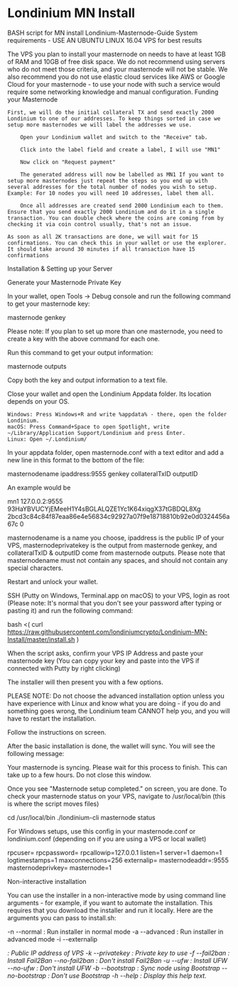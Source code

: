 # Londinium MN Install
 BASH script for MN install
Londinium-Masternode-Guide
System requirements - USE AN UBUNTU LINUX 16.04 VPS for best results

The VPS you plan to install your masternode on needs to have at least 1GB of RAM and 10GB of free disk space. We do not recommend using servers who do not meet those criteria, and your masternode will not be stable. We also recommend you do not use elastic cloud services like AWS or Google Cloud for your masternode - to use your node with such a service would require some networking knowledge and manual configuration.
Funding your Masternode

    First, we will do the initial collateral TX and send exactly 2000 Londinium to one of our addresses. To keep things sorted in case we setup more masternodes we will label the addresses we use.

        Open your Londinium wallet and switch to the "Receive" tab.

        Click into the label field and create a label, I will use "MN1"

        Now click on "Request payment"

        The generated address will now be labelled as MN1 If you want to setup more masternodes just repeat the steps so you end up with several addresses for the total number of nodes you wish to setup. Example: For 10 nodes you will need 10 addresses, label them all.

        Once all addresses are created send 2000 Londinium each to them. Ensure that you send exactly 2000 Londinium and do it in a single transaction. You can double check where the coins are coming from by checking it via coin control usually, that's not an issue.

    As soon as all 2K transactions are done, we will wait for 15 confirmations. You can check this in your wallet or use the explorer. It should take around 30 minutes if all transaction have 15 confirmations

Installation & Setting up your Server

Generate your Masternode Private Key

In your wallet, open Tools -> Debug console and run the following command to get your masternode key:

masternode genkey

Please note: If you plan to set up more than one masternode, you need to create a key with the above command for each one.

Run this command to get your output information:

masternode outputs

Copy both the key and output information to a text file.

Close your wallet and open the Londinium Appdata folder. Its location depends on your OS.

    Windows: Press Windows+R and write %appdata% - there, open the folder Londinium.
    macOS: Press Command+Space to open Spotlight, write ~/Library/Application Support/Londinium and press Enter.
    Linux: Open ~/.Londinium/

In your appdata folder, open masternode.conf with a text editor and add a new line in this format to the bottom of the file:

masternodename ipaddress:9555 genkey collateralTxID outputID

An example would be

mn1 127.0.0.2:9555 93HaYBVUCYjEMeeH1Y4sBGLALQZE1Yc1K64xiqgX37tGBDQL8Xg 2bcd3c84c84f87eaa86e4e56834c92927a07f9e18718810b92e0d0324456a67c 0

masternodename is a name you choose, ipaddress is the public IP of your VPS, masternodeprivatekey is the output from masternode genkey, and collateralTxID & outputID come from masternode outputs. Please note that masternodename must not contain any spaces, and should not contain any special characters.

Restart and unlock your wallet.

SSH (Putty on Windows, Terminal.app on macOS) to your VPS, login as root (Please note: It's normal that you don't see your password after typing or pasting it) and run the following command:

bash <( curl https://raw.githubusercontent.com/londiniumcrypto/Londinium-MN-Install/master/install.sh )

When the script asks, confirm your VPS IP Address and paste your masternode key (You can copy your key and paste into the VPS if connected with Putty by right clicking)

The installer will then present you with a few options.

PLEASE NOTE: Do not choose the advanced installation option unless you have experience with Linux and know what you are doing - if you do and something goes wrong, the Londinium team CANNOT help you, and you will have to restart the installation.

Follow the instructions on screen.

After the basic installation is done, the wallet will sync. You will see the following message:

Your masternode is syncing. Please wait for this process to finish.
This can take up to a few hours. Do not close this window.

Once you see "Masternode setup completed." on screen, you are done.
To check your masternode status on your VPS, navigate to /usr/local/bin (this is where the script moves files)

cd /usr/local/bin
./londinium-cli masternode status

For Windows setups, use this config in your masternode.conf or londinium.conf (depending on if you are using a VPS or local wallet)

rpcuser=<RANDOMUSERNAME>
rpcpassword=<RANDOMPASSWORD>
rpcallowip=127.0.0.1
listen=1
server=1
daemon=1
logtimestamps=1
maxconnections=256
externalip=<IPADDRESS>
masternodeaddr=<IPADDRESS>:9555
masternodeprivkey=<MASTERNODE GENKEY>
masternode=1

Non-interactive installation

You can use the installer in a non-interactive mode by using command line arguments - for example, if you want to automate the installation. This requires that you download the installer and run it locally. Here are the arguments you can pass to install.sh:

-n --normal               : Run installer in normal mode
-a --advanced             : Run installer in advanced mode
-i --externalip <address> : Public IP address of VPS
-k --privatekey <key>     : Private key to use
-f --fail2ban             : Install Fail2Ban
--no-fail2ban             : Don't install Fail2Ban
-u --ufw                  : Install UFW
--no-ufw                  : Don't install UFW
-b --bootstrap            : Sync node using Bootstrap
--no-bootstrap            : Don't use Bootstrap
-h --help                 : Display this help text.
